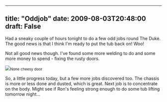 
---
title: "Oddjob"
date: 2009-08-03T20:48:00
draft: False
---

Had a sneaky couple of hours tonight to do a few odd jobs round The Duke. The good news is that I think I'm ready to put the tub back on! Woo!

Not all good news though.  I've found some more welding to do and some more money to spend - fixing the rusty doors.

<a href="http://danandtheduke.co.uk/uploaded_images/IMG_0848-785207.JPG"><img src="http://danandtheduke.co.uk/uploaded_images/IMG_0848-785202.JPG"/></a><span style="font-size:85%;">None cheesy door</span>

So, a little progress today, but a few more jobs discovered too.  The chassis is more or less done and dusted, which is great.  Next job is to concentrate on the body.  Might see if Ron's feeling strong enough to do some tub lifting tomorrow night...